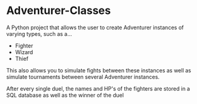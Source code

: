 # Adventurer-Classes
A Python project that allows the user to create Adventurer instances of varying types, such as a...
- Fighter
- Wizard 
- Thief

This also allows you to simulate fights between these instances as well as simulate tournaments between several Adventurer instances.

After every single duel, the names and HP's of the fighters are stored in a SQL database as well as the winner of the duel
